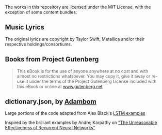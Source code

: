 The works in this repository are licensed under the MIT License, with the exception of some content bundles:

## Music Lyrics

The original lyrics are copyright by Taylor Swift, Metallica and/or their respective holdings/consortiums.

## Books from Project Gutenberg 

> This eBook is for the use of anyone anywhere at no cost and with
> almost no restrictions whatsoever.  You may copy it, give it away or
> re-use it under the terms of the Project Gutenberg License included
> with this eBook or online at www.gutenberg.net

## dictionary.json, by [Adambom](https://github.com/adambom/dictionary)

Large portions of the code adapted from Alex Black's [LSTM examples](https://github.com/deeplearning4j/dl4j-0.4-examples/blob/master/src/main/java/org/deeplearning4j/examples/rnn/GravesLSTMCharModellingExample.java)

Inspired by the brilliant examples by Andrej Karpathy on ["The Unreasonable Effectiveness of Recurrent Neural Networks"](http://karpathy.github.io/2015/05/21/rnn-effectiveness/)
